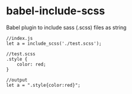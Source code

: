 # babel-include-scss
Babel plugin to include sass (.scss) files as string

    //index.js
    let a = include_scss('./test.scss');

    //test.scss
    .style {
        color: red;
    }

    //output
    let a = ".style{color:red}";